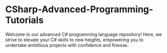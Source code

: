 # CSharp-Advanced-Programming-Tutorials
Welcome to our advanced C# programming language repository! Here, we strive to elevate your C# skills to new heights, empowering you to undertake ambitious projects with confidence and finesse.
